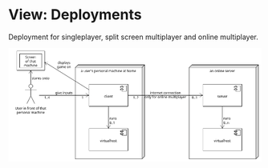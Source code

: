# View: Deployments

Deployment for singleplayer, split screen multiplayer and online multiplayer.

![Online deployment](./images/07-online_deployment.png)